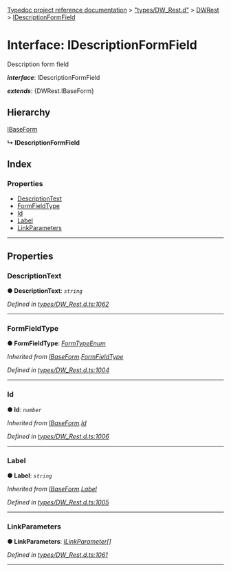 [Typedoc project reference documentation](../README.md) > ["types/DW_Rest.d"](../modules/_types_dw_rest_d_.md) > [DWRest](../modules/_types_dw_rest_d_.dwrest.md) > [IDescriptionFormField](../interfaces/_types_dw_rest_d_.dwrest.idescriptionformfield.md)

# Interface: IDescriptionFormField

Description form field

*__interface__*: IDescriptionFormField

*__extends__*: {DWRest.IBaseForm}

## Hierarchy

 [IBaseForm](_types_dw_rest_d_.dwrest.ibaseform.md)

**↳ IDescriptionFormField**

## Index

### Properties

* [DescriptionText](_types_dw_rest_d_.dwrest.idescriptionformfield.md#descriptiontext)
* [FormFieldType](_types_dw_rest_d_.dwrest.idescriptionformfield.md#formfieldtype)
* [Id](_types_dw_rest_d_.dwrest.idescriptionformfield.md#id)
* [Label](_types_dw_rest_d_.dwrest.idescriptionformfield.md#label)
* [LinkParameters](_types_dw_rest_d_.dwrest.idescriptionformfield.md#linkparameters)

---

## Properties

<a id="descriptiontext"></a>

###  DescriptionText

**● DescriptionText**: *`string`*

*Defined in [types/DW_Rest.d.ts:1062](https://github.com/DocuWare/REST-Sample-TS/blob/a4697e2/src/types/DW_Rest.d.ts#L1062)*

___
<a id="formfieldtype"></a>

###  FormFieldType

**● FormFieldType**: *[FormTypeEnum](../enums/_types_dw_rest_d_.dwrest.formtypeenum.md)*

*Inherited from [IBaseForm](_types_dw_rest_d_.dwrest.ibaseform.md).[FormFieldType](_types_dw_rest_d_.dwrest.ibaseform.md#formfieldtype)*

*Defined in [types/DW_Rest.d.ts:1004](https://github.com/DocuWare/REST-Sample-TS/blob/a4697e2/src/types/DW_Rest.d.ts#L1004)*

___
<a id="id"></a>

###  Id

**● Id**: *`number`*

*Inherited from [IBaseForm](_types_dw_rest_d_.dwrest.ibaseform.md).[Id](_types_dw_rest_d_.dwrest.ibaseform.md#id)*

*Defined in [types/DW_Rest.d.ts:1006](https://github.com/DocuWare/REST-Sample-TS/blob/a4697e2/src/types/DW_Rest.d.ts#L1006)*

___
<a id="label"></a>

###  Label

**● Label**: *`string`*

*Inherited from [IBaseForm](_types_dw_rest_d_.dwrest.ibaseform.md).[Label](_types_dw_rest_d_.dwrest.ibaseform.md#label)*

*Defined in [types/DW_Rest.d.ts:1005](https://github.com/DocuWare/REST-Sample-TS/blob/a4697e2/src/types/DW_Rest.d.ts#L1005)*

___
<a id="linkparameters"></a>

###  LinkParameters

**● LinkParameters**: *[ILinkParameter](_types_dw_rest_d_.dwrest.ilinkparameter.md)[]*

*Defined in [types/DW_Rest.d.ts:1061](https://github.com/DocuWare/REST-Sample-TS/blob/a4697e2/src/types/DW_Rest.d.ts#L1061)*

___

